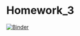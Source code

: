# Homework_3

[![Binder](https://mybinder.org/badge_logo.svg)](https://mybinder.org/v2/gh/EDS220-Fall2021-org/Homework_3.git/HEAD)
